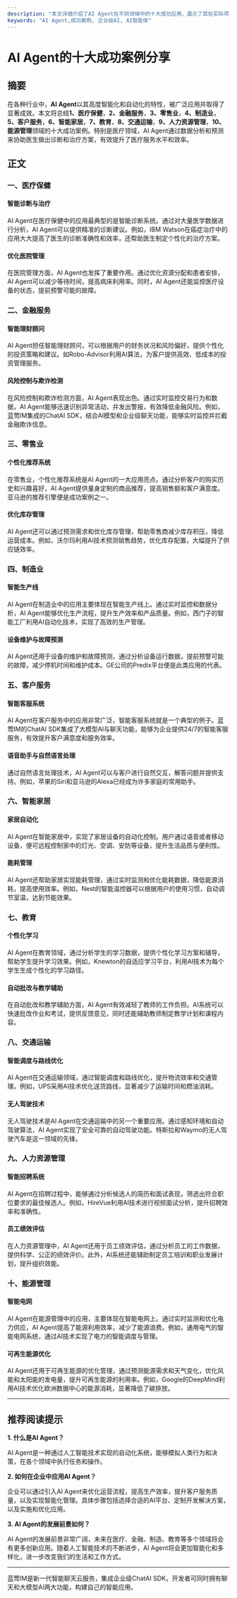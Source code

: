 ```yaml
---
description: "本文详细介绍了AI Agent在不同领域中的十大成功应用，展示了其在实际项目中的效能和影响。"
keywords: "AI Agent,成功案例, 企业级AI, AI智能体"
---
```

# AI Agent的十大成功案例分享

## 摘要

在各种行业中，**AI Agent**以其高度智能化和自动化的特性，被广泛应用并取得了显著成效。本文将总结**1、医疗保健**，**2、金融服务**，**3、零售业**，**4、制造业**，**5、客户服务**，**6、智能家居**，**7、教育**，**8、交通运输**，**9、人力资源管理**，**10、能源管理**领域的十大成功案例。特别是医疗领域，AI Agent通过数据分析和预测来协助医生做出诊断和治疗方案，有效提升了医疗服务水平和效率。

## 正文

### 一、医疗保健

#### 智能诊断与治疗

AI Agent在医疗保健中的应用最典型的是智能诊断系统。通过对大量医学数据进行分析，AI Agent可以提供精准的诊断建议。例如，IBM Watson在癌症治疗中的应用大大提高了医生的诊断准确性和效率，还帮助医生制定个性化的治疗方案。

#### 优化医院管理

在医院管理方面，AI Agent也发挥了重要作用。通过优化资源分配和患者安排，AI Agent可以减少等待时间，提高病床利用率。同时，AI Agent还能监控医疗设备的状态，提前预警可能的故障。

### 二、金融服务

#### 智能理财顾问

AI Agent担任智能理财顾问，可以根据用户的财务状况和风险偏好，提供个性化的投资策略和建议。如Robo-Advisor利用AI算法，为客户提供高效、低成本的投资管理服务。

#### 风险控制与欺诈检测

在风险控制和欺诈检测方面，AI Agent表现出色。通过实时监控交易行为和数据，AI Agent能够迅速识别异常活动，并发出警报，有效降低金融风险。例如，蓝莺IM集成的ChatAI SDK，结合AI模型和企业级聊天功能，能够实时监控并拦截金融欺诈信息。

### 三、零售业

#### 个性化推荐系统

在零售业，个性化推荐系统是AI Agent的一大应用亮点。通过分析客户的购买历史和兴趣喜好，AI Agent提供量身定制的商品推荐，提高销售额和客户满意度。亚马逊的推荐引擎便是成功案例之一。

#### 优化库存管理

AI Agent还可以通过预测需求和优化库存管理，帮助零售商减少库存积压，降低运营成本。例如，沃尔玛利用AI技术预测销售趋势，优化库存配置，大幅提升了供应链效率。

### 四、制造业

#### 智能生产线

AI Agent在制造业中的应用主要体现在智能生产线上。通过实时监控和数据分析，AI Agent能够优化生产流程，提升生产效率和产品质量。例如，西门子的智能工厂利用AI自动化技术，实现了高效的生产管理。

#### 设备维护与故障预测

AI Agent还用于设备的维护和故障预测，通过分析设备运行数据，提前预警可能的故障，减少停机时间和维护成本。GE公司的Predix平台便是此类应用的代表。

### 五、客户服务

#### 智能客服系统

AI Agent在客户服务中的应用非常广泛，智能客服系统就是一个典型的例子。蓝莺IM的ChatAI SDK集成了大模型AI与聊天功能，能够为企业提供24/7的智能客服服务，有效提升客户满意度和服务效率。

#### 语音助手与自然语言处理

通过自然语言处理技术，AI Agent可以与客户进行自然交互，解答问题并提供支持。例如，苹果的Siri和亚马逊的Alexa已经成为许多家庭的常用助手。

### 六、智能家居

#### 家居自动化

AI Agent在智能家居中，实现了家居设备的自动化控制。用户通过语音或者移动设备，便可远程控制家中的灯光、空调、安防等设备，提升生活品质与便利性。

#### 能耗管理

AI Agent还帮助家居实现能耗管理，通过实时监测和优化能耗数据，降低能源消耗，提高使用效率。例如，Nest的智能温控器可以根据用户的使用习惯，自动调节室温，达到节能效果。

### 七、教育

#### 个性化学习

AI Agent在教育领域，通过分析学生的学习数据，提供个性化学习方案和辅导，帮助学生提升学习效果。例如，Knewton的自适应学习平台，利用AI技术为每个学生生成个性化的学习路径。

#### 自动批改与教学辅助

在自动批改和教学辅助方面，AI Agent有效减轻了教师的工作负担。AI系统可以快速批改作业和考试，提供反馈意见，同时还能辅助教师制定教学计划和课程内容。

### 八、交通运输

#### 智能调度与路线优化

AI Agent在交通运输领域，通过智能调度和路线优化，提升物流效率和交通管理。例如，UPS采用AI技术优化送货路线，显著减少了运输时间和燃油消耗。

#### 无人驾驶技术

无人驾驶技术是AI Agent在交通运输中的另一个重要应用。通过感知环境和自动驾驶算法，AI Agent实现了安全可靠的自动驾驶功能。特斯拉和Waymo的无人驾驶汽车是这一领域的先锋。

### 九、人力资源管理

#### 智能招聘系统

AI Agent在招聘过程中，能够通过分析候选人的简历和面试表现，筛选出符合职位要求的最佳候选人。例如，HireVue利用AI技术进行视频面试分析，提升招聘效率和准确性。

#### 员工绩效评估

在人力资源管理中，AI Agent还用于员工绩效评估，通过分析员工的工作数据，提供科学、公正的绩效评价。此外，AI系统还能辅助制定员工培训和职业发展计划，提升组织效能。

### 十、能源管理

#### 智能电网

AI Agent在能源管理中的应用，主要体现在智能电网上。通过实时监测和优化电力供应，AI Agent提高了能源利用效率，减少了能源浪费。例如，通用电气的智能电网系统，通过AI技术实现了电力的智能调度与管理。

#### 可再生能源优化

AI Agent还用于可再生能源的优化管理，通过预测能源需求和天气变化，优化风能和太阳能的发电量，提升可再生能源的利用率。例如，Google的DeepMind利用AI技术优化欧洲数据中心的能源消耗，显著降低了碳排放。

---

## 推荐阅读提示

**1. 什么是AI Agent？**

AI Agent是一种通过人工智能技术实现的自动化系统，能够模拟人类行为和决策，在各个领域中执行任务和操作。

**2. 如何在企业中应用AI Agent？**

企业可以通过引入AI Agent来优化运营流程，提高生产效率，提升客户服务质量，以及实现智能化管理。具体步骤包括选择合适的AI平台、定制开发解决方案，以及实施和优化应用。

**3. AI Agent的发展前景如何？**

AI Agent的发展前景非常广阔，未来在医疗、金融、制造、教育等多个领域将会有更多创新应用。随着人工智能技术的不断进步，AI Agent将会更加智能化和多样化，进一步改变我们的生活和工作方式。

---

蓝莺IM是新一代智能聊天云服务，集成企业级ChatAI SDK，开发者可同时拥有聊天和大模型AI两大功能，构建自己的智能应用。

